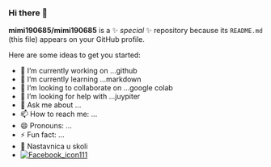 ### Hi there 👋


**mimi190685/mimi190685** is a ✨ _special_ ✨ repository because its `README.md` (this file) appears on your GitHub profile.

Here are some ideas to get you started:

- 🔭 I’m currently working on ...github
- 🌱 I’m currently learning ...markdown
- 👯 I’m looking to collaborate on ...google colab
- 🤔 I’m looking for help with ...juypiter
- 💬 Ask me about ...
- 📫 How to reach me: ...
- 😄 Pronouns: ...
- ⚡ Fun fact: ...
- :office: Nastavnica u skoli
- [![Facebook_icon111](https://user-images.githubusercontent.com/125125256/218260919-f7f06e99-7baf-4a8a-959e-ae5c814a2f59.png)
](https://www.facebook.com/milica.klisura.9)
